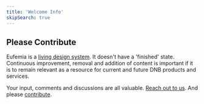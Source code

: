 ```yaml
---
title: 'Welcome Info'
skipSearch: true
---
```


## Please Contribute

Eufemia is a [living design system](/design-system/about/living-system). It doesn't have a 'finished' state. Continuous improvement, removal and addition of content is important if it is to remain relevant as a resource for current and future DNB products and services.

Your input, comments and discussions are all valuable. [Reach out to us](/design-system/contact). And please [contribute](/uilib/development).
